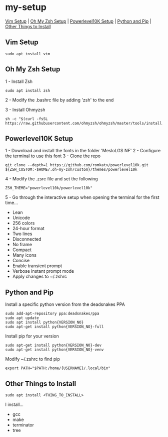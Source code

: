 # my-setup
[Vim Setup](#vim-setup) | [Oh My Zsh Setup](#oh-my-zsh-setup) 
 | [Powerlevel10K Setup](#powerlevel10k-setup) | [Python and Pip](#python-and-pip) | [Other Things to Install](#other-things-to-install)

## Vim Setup
```
sudo apt install vim
```

## Oh My Zsh Setup
1 - Install Zsh
```
sudo apt install zsh
```

2 - Modify the .bashrc file by adding 'zsh' to the end

3 - Install Ohmyzsh
```
sh -c "$(curl -fsSL https://raw.githubusercontent.com/ohmyzsh/ohmyzsh/master/tools/install.sh)"
```

## Powerlevel10K Setup
1 - Download and install the fonts in the folder 'MesloLGS NF'
2 - Configure the terminal to use this font
3 - Clone the repo
```
git clone --depth=1 https://github.com/romkatv/powerlevel10k.git ${ZSH_CUSTOM:-$HOME/.oh-my-zsh/custom}/themes/powerlevel10k
```
4 - Modify the .zsrc file and set the following
```
ZSH_THEME="powerlevel10k/powerlevel10k"
```
5 - Go through the interactive setup when opening the terminal for the first time...

- Lean
- Unicode
- 256 colors
- 24-hour format
- Two lines
- Disconnected
- No frame
- Compact
- Many icons
- Concise
- Enable transient prompt
- Verbose instant prompt mode
- Apply changes to ~/.zshrc

## Python and Pip
Install a specific python version from the deadsnakes PPA
```
sudo add-apt-repository ppa:deadsnakes/ppa
sudo apt update
sudo apt install python{VERSION_NO}
sudo apt-get install python{VERSION_NO}-full
```
Install pip for your version
```
sudo apt-get install python{VERSION_NO}-dev
sudo apt-get install python{VERSION_NO}-venv
```
Modify ~/.zshrc to find pip
```
export PATH="$PATH:/home/{USERNAME}/.local/bin"
```

## Other Things to Install
```
sudo apt install <THING_TO_INSTALL>
```
I install...
- gcc
- make
- terminator
- tree

